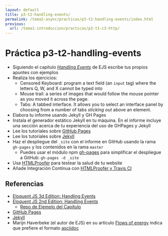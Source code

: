```yaml
---
layout: default
title: p3-t2-handling-events/
permalink: /tema2-async/practicas/p3-t2-handling-events/index.html
previous:
  url: /tema1-introduccion/practicas/p3-t1-c3-http/
---
```


# Práctica p3-t2-handling-events

* Siguiendo el capítulo *[Handling Events](https://eloquentjavascript.net/15_event.html)*  de EJS escribe tus propios apuntes con ejemplos
* Realiza los ejercicios:
  * Censored Keyboard:  program a text field (an `input`  tag) where the letters Q, W, and X cannot be typed into
  * Mouse trail: a series of images that would follow the mouse pointer as you moved it across the page.
  * Tabs:  A tabbed interface. It allows you to select an interface panel by choosing from a number of tabs *sticking out* above an element.
* Elabora tu informe usando Jekyll y GH Pages
* Instala el generador estático Jekyll en tu máquina. En el informe incluye una sección acerca de tu experiencia del uso de GHPages y Jekyll
* Lee los tutoriales sobre [GitHub Pages](https://pages.github.com/)
* Lee los tutoriales sobre [Jekyll]({{site.baseurl}}/tema1-introduccion-a-javascript/jekyll)
* Haz el despliegue del `_site` con el informe en GitHub usando la rama `gh-pages` y los contenidos en la rama `master`
  * Puedes usar el módulo npm [gh-pages](https://www.npmjs.com/package/gh-pages) para simplificar el despliegue a GitHub: `gh-pages -d _site`
* Usa [HTMLProofer](https://github.com/gjtorikian/html-proofer) para testear la salud de  tu website
* Añade Integración Contínua con  [HTMLProofer y Travis CI](https://github.com/gjtorikian/html-proofer/wiki/Using-HTMLProofer-From-Ruby-and-Travis)

## Referencias

* [Eloquent JS 3d Edition: Handling Events](https://eloquentjavascript.net/15_event.html)
* [Eloquent JS 2nd Edition: Handling Events](https://eloquentjavascript.net/2nd_edition/14_event.html)
  - [Repo de Ejemplo del Capítulo](https://github.com/ULL-ESIT-MII-CA-1718/ejs-chapter14-handling-events)
* [GitHub Pages](https://pages.github.com/)
* [Jekyll]({{site.baseurl}}//tema3-web/jekyll)
* Marijn Haverbeke (el autor de EJS) en su artículo [Flows of energy](http://marijnhaverbeke.nl/blog/eloquent-javascipts-build-system.html) indica que prefiere el formato [asciidoc](http://www.methods.co.nz/asciidoc/) 